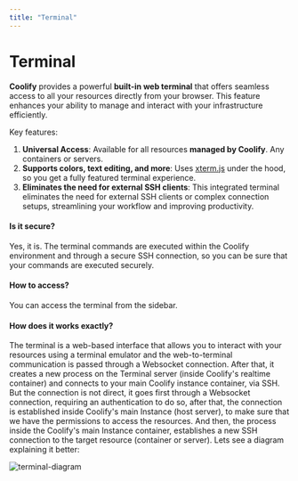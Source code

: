 ```yaml
---
title: "Terminal"
---
```


# Terminal

**Coolify** provides a powerful **built-in web terminal** that offers seamless access to all your resources directly from your browser. This feature enhances your ability to manage and interact with your infrastructure efficiently.

Key features:

1. **Universal Access**: Available for all resources **managed by Coolify**. Any containers or servers.
2. **Supports colors, text editing, and more**: Uses [xterm.js](https://xtermjs.org/) under the hood, so you get a fully featured terminal experience.
3. **Eliminates the need for external SSH clients**: This integrated terminal eliminates the need for external SSH clients or complex connection setups, streamlining your workflow and improving productivity.

#### Is it secure?

Yes, it is. The terminal commands are executed within the Coolify environment and through a secure SSH connection, so you can be sure that your commands are executed securely.

#### How to access?

You can access the terminal from the sidebar.

#### How does it works **exactly**?

The terminal is a web-based interface that allows you to interact with your resources using a terminal emulator and the web-to-terminal communication is passed through a Websocket connection.
After that, it creates a new process on the Terminal server (inside Coolify's realtime container) and connects to your main Coolify instance container, via SSH. But the connection is not direct, it goes first through a Websocket connection, requiring an authentication to do so, after that, the connection is established inside Coolify's main Instance (host server), to make sure that we have the permissions to access the resources.
And then, the process inside the Coolify's main Instance container, establishes a new SSH connection to the target resource (container or server). Lets see a diagram explaining it better:

![terminal-diagram](/images/terminal/terminal-diagram.jpeg)